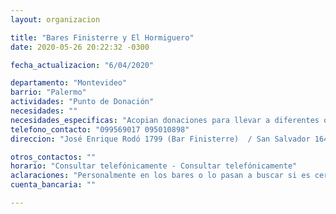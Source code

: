 ```yaml
---
layout: organizacion

title: "Bares Finisterre y El Hormiguero"
date: 2020-05-26 20:22:32 -0300

fecha_actualizacion: "6/04/2020"

departamento: "Montevideo"
barrio: "Palermo"
actividades: "Punto de Donación"
necesidades: ""
necesidades_especificas: "Acopian donaciones para llevar a diferentes ollas"
telefono_contacto: "099569017 095010898"
direccion: "José Enrique Rodó 1799 (Bar Finisterre)  / San Salvador 1644 (Bar Hormiguero)"

otros_contactos: ""
horario: "Consultar telefónicamente - Consultar telefónicamente"
aclaraciones: "Personalmente en los bares o lo pasan a buscar si es cerca (andan en bici) - Cordón y Palermo"
cuenta_bancaria: ""

---
```

